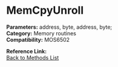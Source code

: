 # MemCpyUnroll

**Parameters:** address, byte, address, byte;  
**Category:** Memory routines  
**Compatibility:** MOS6502  

**Reference Link:**  
[Back to Methods List](../../SUMMARY.md)
